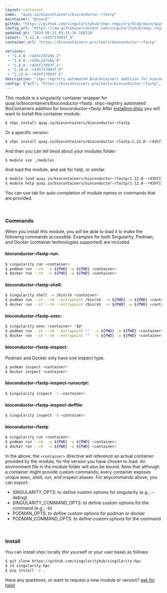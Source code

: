 ```yaml
---
layout: container
name:  "quay.io/biocontainers/bioconductor-rfastp"
maintainer: "@vsoch"
github: "https://github.com/singularityhub/shpc-registry/blob/main/quay.io/biocontainers/bioconductor-rfastp/container.yaml"
config_url: "https://raw.githubusercontent.com/singularityhub/shpc-registry/main/quay.io/biocontainers/bioconductor-rfastp/container.yaml"
updated_at: "2024-05-31 03:15:34.188228"
latest: "1.12.0--r43hf17093f_0"
container_url: "https://biocontainers.pro/tools/bioconductor-rfastp"

versions:
 - "1.4.0--r41hc247a5b_2"
 - "1.8.0--r42hc247a5b_0"
 - "1.8.0--r42hf17093f_1"
 - "1.10.0--r43hf17093f_0"
 - "1.12.0--r43hf17093f_0"
description: "shpc-registry automated BioContainers addition for bioconductor-rfastp"
config: {"url": "https://biocontainers.pro/tools/bioconductor-rfastp", "maintainer": "@vsoch", "description": "shpc-registry automated BioContainers addition for bioconductor-rfastp", "latest": {"1.12.0--r43hf17093f_0": "sha256:364245fa3fca2eef5f858febe6b56af19229fd38941c39aec6193d4f984dc675"}, "tags": {"1.4.0--r41hc247a5b_2": "sha256:9d0e94156c3c01bb2a04f6624c0588392aa9b07097db7f0daad6e9f614395fd3", "1.8.0--r42hc247a5b_0": "sha256:342ce040328895b1412a65e0c7c478f993f87ed22742f14c7dfd83c01ce23112", "1.8.0--r42hf17093f_1": "sha256:784cd46c947c12c9322e71341cfd26dcf4650a5dfaaa370ed799053e42fa54d8", "1.10.0--r43hf17093f_0": "sha256:aa123498a3cf3e31baf479104b200c306c4bd70d5f19ac1eed517eefb7980323", "1.12.0--r43hf17093f_0": "sha256:364245fa3fca2eef5f858febe6b56af19229fd38941c39aec6193d4f984dc675"}, "docker": "quay.io/biocontainers/bioconductor-rfastp"}
---
```


This module is a singularity container wrapper for quay.io/biocontainers/bioconductor-rfastp.
shpc-registry automated BioContainers addition for bioconductor-rfastp
After [installing shpc](#install) you will want to install this container module:


```bash
$ shpc install quay.io/biocontainers/bioconductor-rfastp
```

Or a specific version:

```bash
$ shpc install quay.io/biocontainers/bioconductor-rfastp:1.12.0--r43hf17093f_0
```

And then you can tell lmod about your modules folder:

```bash
$ module use ./modules
```

And load the module, and ask for help, or similar.

```bash
$ module load quay.io/biocontainers/bioconductor-rfastp/1.12.0--r43hf17093f_0
$ module help quay.io/biocontainers/bioconductor-rfastp/1.12.0--r43hf17093f_0
```

You can use tab for auto-completion of module names or commands that are provided.

<br>

### Commands

When you install this module, you will be able to load it to make the following commands accessible.
Examples for both Singularity, Podman, and Docker (container technologies supported) are included.

#### bioconductor-rfastp-run:

```bash
$ singularity run <container>
$ podman run --rm  -v ${PWD} -w ${PWD} <container>
$ docker run --rm  -v ${PWD} -w ${PWD} <container>
```

#### bioconductor-rfastp-shell:

```bash
$ singularity shell -s /bin/sh <container>
$ podman run --it --rm --entrypoint /bin/sh  -v ${PWD} -w ${PWD} <container>
$ docker run --it --rm --entrypoint /bin/sh  -v ${PWD} -w ${PWD} <container>
```

#### bioconductor-rfastp-exec:

```bash
$ singularity exec <container> "$@"
$ podman run --it --rm --entrypoint ""  -v ${PWD} -w ${PWD} <container> "$@"
$ docker run --it --rm --entrypoint ""  -v ${PWD} -w ${PWD} <container> "$@"
```

#### bioconductor-rfastp-inspect:

Podman and Docker only have one inspect type.

```bash
$ podman inspect <container>
$ docker inspect <container>
```

#### bioconductor-rfastp-inspect-runscript:

```bash
$ singularity inspect -r <container>
```

#### bioconductor-rfastp-inspect-deffile:

```bash
$ singularity inspect -d <container>
```



#### bioconductor-rfastp

```bash
$ singularity run <container>
$ podman run --rm  -v ${PWD} -w ${PWD} <container>
$ docker run --rm  -v ${PWD} -w ${PWD} <container>
```


In the above, the `<container>` directive will reference an actual container provided
by the module, for the version you have chosen to load. An environment file in the
module folder will also be bound. Note that although a container
might provide custom commands, every container exposes unique exec, shell, run, and
inspect aliases. For anycommands above, you can export:

 - SINGULARITY_OPTS: to define custom options for singularity (e.g., --debug)
 - SINGULARITY_COMMAND_OPTS: to define custom options for the command (e.g., -b)
 - PODMAN_OPTS: to define custom options for podman or docker
 - PODMAN_COMMAND_OPTS: to define custom options for the command

<br>

### Install

You can install shpc locally (for yourself or your user base) as follows:

```bash
$ git clone https://github.com/singularityhub/singularity-hpc
$ cd singularity-hpc
$ pip install -e .
```

Have any questions, or want to request a new module or version? [ask for help!](https://github.com/singularityhub/singularity-hpc/issues)